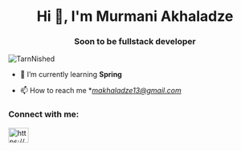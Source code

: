 <h1 align="center">Hi 👋, I'm Murmani Akhaladze</h1>
<h3 align="center">Soon to be fullstack developer</h3>

<p align="left"> <img src="https://komarev.com/ghpvc/?username=TarnNished&label=Profile%20views&color=0e75b6&style=flat" alt="TarnNished" /> </p>

- 🌱 I’m currently learning **Spring**

- 📫 How to reach me **makhaladze13@gmail.com*

<h3 align="left">Connect with me:</h3>
<p align="left">
<a href="https://www.linkedin.com/in/murmani-akhaladze-7a851829b//" target="blank"><img align="center" src="https://raw.githubusercontent.com/rahuldkjain/github-profile-readme-generator/master/src/images/icons/Social/linked-in-alt.svg" alt="https://www.linkedin.com/in/murmani-akhaladze-7a851829b/" height="30" width="40" /></a>
</p>
